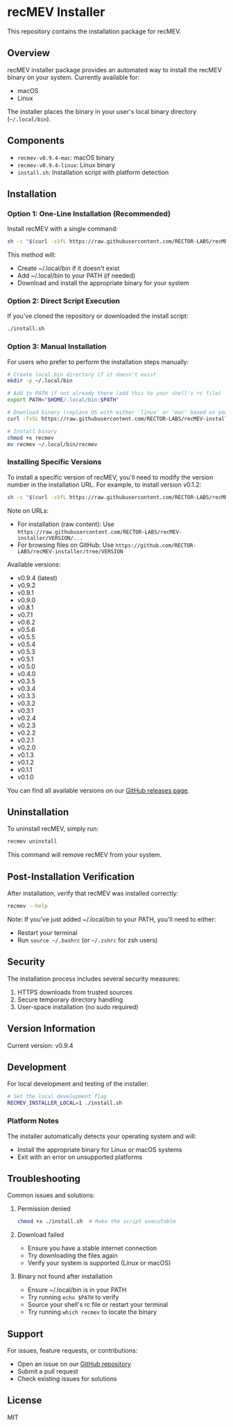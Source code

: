 # recMEV Installer

This repository contains the installation package for recMEV.

## Overview

recMEV installer package provides an automated way to install the recMEV binary on your system. Currently available for:

- macOS
- Linux

The installer places the binary in your user's local binary directory (`~/.local/bin`).

## Components

- `recmev-v0.9.4-mac`: macOS binary
- `recmev-v0.9.4-linux`: Linux binary
- `install.sh`: Installation script with platform detection

## Installation

### Option 1: One-Line Installation (Recommended)

Install recMEV with a single command:

```bash
sh -c "$(curl -sSfL https://raw.githubusercontent.com/RECTOR-LABS/recMEV-installer/v0.9.4/install.sh)"
```

This method will:

- Create ~/.local/bin if it doesn't exist
- Add ~/.local/bin to your PATH (if needed)
- Download and install the appropriate binary for your system

### Option 2: Direct Script Execution

If you've cloned the repository or downloaded the install script:

```bash
./install.sh
```

### Option 3: Manual Installation

For users who prefer to perform the installation steps manually:

```bash
# Create local bin directory if it doesn't exist
mkdir -p ~/.local/bin

# Add to PATH if not already there (add this to your shell's rc file)
export PATH="$HOME/.local/bin:$PATH"

# Download binary (replace OS with either 'linux' or 'mac' based on your system)
curl -fsSL https://raw.githubusercontent.com/RECTOR-LABS/recMEV-installer/v0.9.4/recmev-v0.9.4-OS -o recmev

# Install binary
chmod +x recmev
mv recmev ~/.local/bin/recmev
```

### Installing Specific Versions

To install a specific version of recMEV, you'll need to modify the version number in the installation URL. For example, to install version v0.1.2:

```bash
sh -c "$(curl -sSfL https://raw.githubusercontent.com/RECTOR-LABS/recMEV-installer/v0.5.0/install.sh)"
```

Note on URLs:

- For installation (raw content): Use `https://raw.githubusercontent.com/RECTOR-LABS/recMEV-installer/VERSION/...`
- For browsing files on GitHub: Use `https://github.com/RECTOR-LABS/recMEV-installer/tree/VERSION`

Available versions:

- v0.9.4 (latest)
- v0.9.2
- v0.9.1
- v0.9.0
- v0.8.1
- v0.7.1
- v0.6.2
- v0.5.6
- v0.5.5
- v0.5.4
- v0.5.3
- v0.5.1
- v0.5.0
- v0.4.0
- v0.3.5
- v0.3.4
- v0.3.3
- v0.3.2
- v0.3.1
- v0.2.4
- v0.2.3
- v0.2.2
- v0.2.1
- v0.2.0
- v0.1.3
- v0.1.2
- v0.1.1
- v0.1.0

You can find all available versions on our [GitHub releases page](https://github.com/RECTOR-LABS/recMEV-installer/releases).

## Uninstallation

To uninstall recMEV, simply run:

```bash
recmev uninstall
```

This command will remove recMEV from your system.

## Post-Installation Verification

After installation, verify that recMEV was installed correctly:

```bash
recmev --help
```

Note: If you've just added ~/.local/bin to your PATH, you'll need to either:

- Restart your terminal
- Run `source ~/.bashrc` (or `~/.zshrc` for zsh users)

## Security

The installation process includes several security measures:

1. HTTPS downloads from trusted sources
2. Secure temporary directory handling
3. User-space installation (no sudo required)

## Version Information

Current version: v0.9.4

## Development

For local development and testing of the installer:

```bash
# Set the local development flag
RECMEV_INSTALLER_LOCAL=1 ./install.sh
```

### Platform Notes

The installer automatically detects your operating system and will:

- Install the appropriate binary for Linux or macOS systems
- Exit with an error on unsupported platforms

## Troubleshooting

Common issues and solutions:

1. Permission denied

   ```bash
   chmod +x ./install.sh  # Make the script executable
   ```

2. Download failed

   - Ensure you have a stable internet connection
   - Try downloading the files again
   - Verify your system is supported (Linux or macOS)

3. Binary not found after installation
   - Ensure ~/.local/bin is in your PATH
   - Try running `echo $PATH` to verify
   - Source your shell's rc file or restart your terminal
   - Try running `which recmev` to locate the binary

## Support

For issues, feature requests, or contributions:

- Open an issue on our [GitHub repository](https://github.com/RECTOR-LABS/recMEV-installer)
- Submit a pull request
- Check existing issues for solutions

## License

MIT
